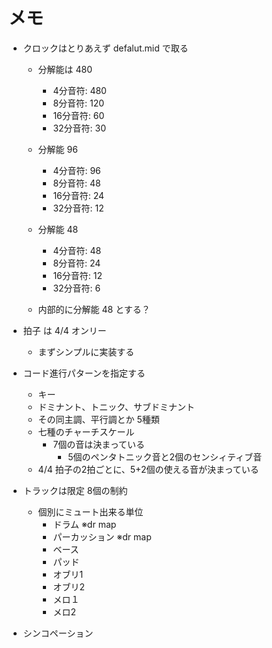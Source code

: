 ﻿# メモ

+ クロックはとりあえず defalut.mid で取る
	+ 分解能は 480 
		+  4分音符: 480
		+  8分音符: 120
		+ 16分音符: 60
		+ 32分音符: 30

	+ 分解能 96 
		+  4分音符: 96
		+  8分音符: 48
		+ 16分音符: 24
		+ 32分音符: 12

	+ 分解能 48 
		+  4分音符: 48
		+  8分音符: 24
		+ 16分音符: 12
		+ 32分音符:  6

	+ 内部的に分解能 48 とする？
	
+ 拍子 は 4/4 オンリー
	+ まずシンプルに実装する

+ コード進行パターンを指定する
	+ キー
	+ ドミナント、トニック、サブドミナント
	+ その同主調、平行調とか 5種類
	+ 七種のチャーチスケール
		+ 7個の音は決まっている
			+ 5個のペンタトニック音と2個のセンシィティブ音
	+ 4/4 拍子の2拍ごとに、5+2個の使える音が決まっている

+ トラックは限定 8個の制約
	+ 個別にミュート出来る単位
		+ ドラム         ※dr map
		+ パーカッション ※dr map
		+ ベース
		+ パッド
		+ オブリ1
		+ オブリ2
		+ メロ１
		+ メロ2

+ シンコペーション